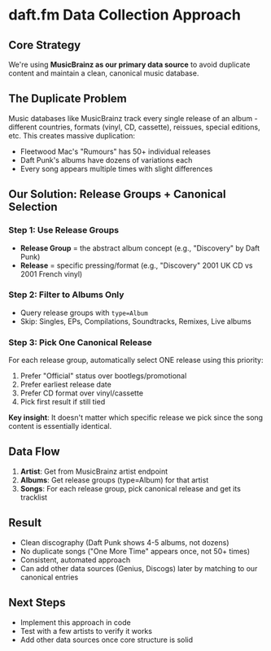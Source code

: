 # daft.fm Data Collection Approach

## Core Strategy

We're using **MusicBrainz as our primary data source** to avoid duplicate content and maintain a clean, canonical music database.

## The Duplicate Problem

Music databases like MusicBrainz track every single release of an album - different countries, formats (vinyl, CD, cassette), reissues, special editions, etc. This creates massive duplication:

- Fleetwood Mac's "Rumours" has 50+ individual releases
- Daft Punk's albums have dozens of variations each
- Every song appears multiple times with slight differences

## Our Solution: Release Groups + Canonical Selection

### Step 1: Use Release Groups
- **Release Group** = the abstract album concept (e.g., "Discovery" by Daft Punk)
- **Release** = specific pressing/format (e.g., "Discovery" 2001 UK CD vs 2001 French vinyl)

### Step 2: Filter to Albums Only
- Query release groups with `type=Album` 
- Skip: Singles, EPs, Compilations, Soundtracks, Remixes, Live albums

### Step 3: Pick One Canonical Release
For each release group, automatically select ONE release using this priority:
1. Prefer "Official" status over bootlegs/promotional
2. Prefer earliest release date
3. Prefer CD format over vinyl/cassette
4. Pick first result if still tied

**Key insight**: It doesn't matter which specific release we pick since the song content is essentially identical.

## Data Flow

1. **Artist**: Get from MusicBrainz artist endpoint
2. **Albums**: Get release groups (type=Album) for that artist  
3. **Songs**: For each release group, pick canonical release and get its tracklist

## Result

- Clean discography (Daft Punk shows 4-5 albums, not dozens)
- No duplicate songs ("One More Time" appears once, not 50+ times)
- Consistent, automated approach
- Can add other data sources (Genius, Discogs) later by matching to our canonical entries

## Next Steps

- Implement this approach in code
- Test with a few artists to verify it works
- Add other data sources once core structure is solid